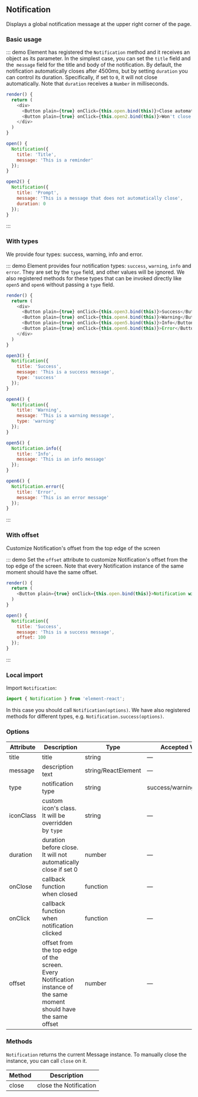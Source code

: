 ## Notification

Displays a global notification message at the upper right corner of the page.

### Basic usage

::: demo Element has registered the `Notification` method and it receives an object as its parameter. In the simplest case, you can set the `title` field and the` message` field for the title and body of the notification. By default, the notification automatically closes after 4500ms, but by setting `duration` you can control its duration. Specifically, if set to `0`, it will not close automatically. Note that `duration` receives a `Number` in milliseconds.

```js
render() {
  return (
    <div>
      <Button plain={true} onClick={this.open.bind(this)}>Close automatically</Button>
      <Button plain={true} onClick={this.open2.bind(this)}>Won't close automatically</Button>
    </div>
  )
}

open() {
  Notification({
    title: 'Title',
    message: 'This is a reminder'
  });
}

open2() {
  Notification({
    title: 'Prompt',
    message: 'This is a message that does not automatically close',
    duration: 0
  });
}
```
:::

### With types

We provide four types: success, warning, info and error.

::: demo Element provides four notification types: `success`, `warning`, `info` and `error`. They are set by the `type` field, and other values will be ignored. We also registered methods for these types that can be invoked directly like `open5` and `open6` without passing a `type` field.
```js
render() {
  return (
    <div>
      <Button plain={true} onClick={this.open3.bind(this)}>Success</Button>
      <Button plain={true} onClick={this.open4.bind(this)}>Warning</Button>
      <Button plain={true} onClick={this.open5.bind(this)}>Info</Button>
      <Button plain={true} onClick={this.open6.bind(this)}>Error</Button>
    </div>
  )
}

open3() {
  Notification({
    title: 'Success',
    message: 'This is a success message',
    type: 'success'
  });
}

open4() {
  Notification({
    title: 'Warning',
    message: 'This is a warning message',
    type: 'warning'
  });
}

open5() {
  Notification.info({
    title: 'Info',
    message: 'This is an info message'
  });
}

open6() {
  Notification.error({
    title: 'Error',
    message: 'This is an error message'
  });
}
```
:::

### With offset

Customize Notification's offset from the top edge of the screen

::: demo Set the `offset` attribute to customize Notification's offset from the top edge of the screen. Note that every Notification instance of the same moment should have the same offset.
```js
render() {
  return (
    <Button plain={true} onClick={this.open.bind(this)}>Notification with offset</Button>
  )
}

open() {
  Notification({
    title: 'Success',
    message: 'This is a success message',
    offset: 100
  });
}
```
:::

### Local import

Import `Notification`:

```javascript
import { Notification } from 'element-react';
```

In this case you should call `Notification(options)`. We have also registered methods for different types, e.g. `Notification.success(options)`.

### Options
| Attribute      | Description          | Type      | Accepted Values       | Default  |
|---------- |-------------- |---------- |--------------------------------  |-------- |
| title | title | string | — | — |
| message | description text | string/ReactElement | — | — |
| type | notification type | string | success/warning/info/error | — |
| iconClass | custom icon's class. It will be overridden by `type` | string | — | — |
| duration | duration before close. It will not automatically close if set 0 | number | — | 4500 |
| onClose | callback function when closed | function | — | — |
| onClick | callback function when notification clicked | function | — | — |
| offset | offset from the top edge of the screen. Every Notification instance of the same moment should have the same offset | number | — | 0 |

### Methods
`Notification` returns the current Message instance. To manually close the instance, you can call `close` on it.

| Method | Description |
| ---- | ---- |
| close | close the Notification |
